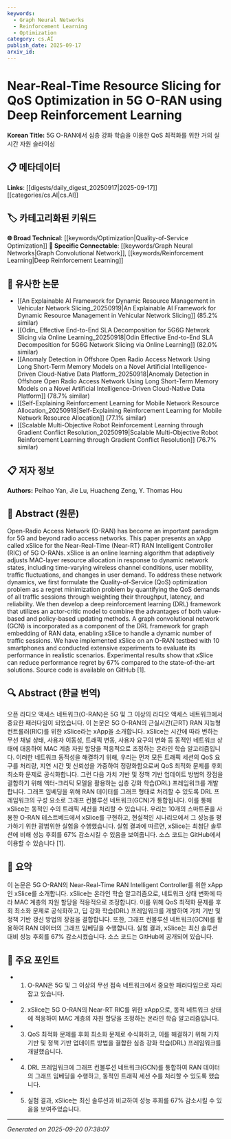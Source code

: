 ```yaml
---
keywords:
  - Graph Neural Networks
  - Reinforcement Learning
  - Optimization
category: cs.AI
publish_date: 2025-09-17
arxiv_id:
---
```


<!-- KEYWORD_LINKING_METADATA:
{
  "processed_timestamp": "2025-09-22 22:49:40.664945",
  "vocabulary_version": "1.0",
  "selected_keywords": [
    "Graph Neural Networks",
    "Reinforcement Learning",
    "Optimization"
  ],
  "rejected_keywords": [
    "Near-Real-Time RAN Intelligent Controller"
  ],
  "similarity_scores": {
    "Graph Neural Networks": 0.78,
    "Reinforcement Learning": 0.8,
    "Optimization": 0.77
  },
  "extraction_method": "AI_prompt_based",
  "budget_applied": true
}
-->

# Near-Real-Time Resource Slicing for QoS Optimization in 5G O-RAN using Deep Reinforcement Learning

**Korean Title:** 5G O-RAN에서 심층 강화 학습을 이용한 QoS 최적화를 위한 거의 실시간 자원 슬라이싱

## 📋 메타데이터

**Links**: [[digests/daily_digest_20250917|2025-09-17]]       [[categories/cs.AI|cs.AI]]

## 🏷️ 카테고리화된 키워드
**🌐 Broad Technical**: [[keywords/Optimization|Quality-of-Service Optimization]]
**🔗 Specific Connectable**: [[keywords/Graph Neural Networks|Graph Convolutional Network]], [[keywords/Reinforcement Learning|Deep Reinforcement Learning]]

## 🔗 유사한 논문
- [[An Explainable AI Framework for Dynamic Resource Management in Vehicular Network Slicing_20250919|An Explainable AI Framework for Dynamic Resource Management in Vehicular Network Slicing]] (85.2% similar)
- [[Odin_ Effective End-to-End SLA Decomposition for 5G6G Network Slicing via Online Learning_20250918|Odin Effective End-to-End SLA Decomposition for 5G6G Network Slicing via Online Learning]] (82.0% similar)
- [[Anomaly Detection in Offshore Open Radio Access Network Using Long Short-Term Memory Models on a Novel Artificial Intelligence-Driven Cloud-Native Data Platform_20250918|Anomaly Detection in Offshore Open Radio Access Network Using Long Short-Term Memory Models on a Novel Artificial Intelligence-Driven Cloud-Native Data Platform]] (78.7% similar)
- [[Self-Explaining Reinforcement Learning for Mobile Network Resource Allocation_20250918|Self-Explaining Reinforcement Learning for Mobile Network Resource Allocation]] (77.1% similar)
- [[Scalable Multi-Objective Robot Reinforcement Learning through Gradient Conflict Resolution_20250919|Scalable Multi-Objective Robot Reinforcement Learning through Gradient Conflict Resolution]] (76.7% similar)

## 📋 저자 정보

**Authors:** Peihao Yan, Jie Lu, Huacheng Zeng, Y. Thomas Hou

## 📄 Abstract (원문)

Open-Radio Access Network (O-RAN) has become an important paradigm for 5G and
beyond radio access networks. This paper presents an xApp called xSlice for the
Near-Real-Time (Near-RT) RAN Intelligent Controller (RIC) of 5G O-RANs. xSlice
is an online learning algorithm that adaptively adjusts MAC-layer resource
allocation in response to dynamic network states, including time-varying
wireless channel conditions, user mobility, traffic fluctuations, and changes
in user demand. To address these network dynamics, we first formulate the
Quality-of-Service (QoS) optimization problem as a regret minimization problem
by quantifying the QoS demands of all traffic sessions through weighting their
throughput, latency, and reliability. We then develop a deep reinforcement
learning (DRL) framework that utilizes an actor-critic model to combine the
advantages of both value-based and policy-based updating methods. A graph
convolutional network (GCN) is incorporated as a component of the DRL framework
for graph embedding of RAN data, enabling xSlice to handle a dynamic number of
traffic sessions. We have implemented xSlice on an O-RAN testbed with 10
smartphones and conducted extensive experiments to evaluate its performance in
realistic scenarios. Experimental results show that xSlice can reduce
performance regret by 67% compared to the state-of-the-art solutions. Source
code is available on GitHub [1].

## 🔍 Abstract (한글 번역)

오픈 라디오 액세스 네트워크(O-RAN)은 5G 및 그 이상의 라디오 액세스 네트워크에서 중요한 패러다임이 되었습니다. 이 논문은 5G O-RAN의 근실시간(근RT) RAN 지능형 컨트롤러(RIC)를 위한 xSlice라는 xApp을 소개합니다. xSlice는 시간에 따라 변하는 무선 채널 상태, 사용자 이동성, 트래픽 변동, 사용자 요구의 변화 등 동적인 네트워크 상태에 대응하여 MAC 계층 자원 할당을 적응적으로 조정하는 온라인 학습 알고리즘입니다. 이러한 네트워크 동적성을 해결하기 위해, 우리는 먼저 모든 트래픽 세션의 QoS 요구를 처리량, 지연 시간 및 신뢰성을 가중하여 정량화함으로써 QoS 최적화 문제를 후회 최소화 문제로 공식화합니다. 그런 다음 가치 기반 및 정책 기반 업데이트 방법의 장점을 결합하기 위해 액터-크리틱 모델을 활용하는 심층 강화 학습(DRL) 프레임워크를 개발합니다. 그래프 임베딩을 위해 RAN 데이터를 그래프 형태로 처리할 수 있도록 DRL 프레임워크의 구성 요소로 그래프 컨볼루션 네트워크(GCN)가 통합됩니다. 이를 통해 xSlice는 동적인 수의 트래픽 세션을 처리할 수 있습니다. 우리는 10개의 스마트폰을 사용한 O-RAN 테스트베드에서 xSlice를 구현하고, 현실적인 시나리오에서 그 성능을 평가하기 위한 광범위한 실험을 수행했습니다. 실험 결과에 따르면, xSlice는 최첨단 솔루션에 비해 성능 후회를 67% 감소시킬 수 있음을 보여줍니다. 소스 코드는 GitHub에서 이용할 수 있습니다 [1].

## 📝 요약

이 논문은 5G O-RAN의 Near-Real-Time RAN Intelligent Controller를 위한 xApp인 xSlice를 소개합니다. xSlice는 온라인 학습 알고리즘으로, 네트워크 상태 변화에 따라 MAC 계층의 자원 할당을 적응적으로 조정합니다. 이를 위해 QoS 최적화 문제를 후회 최소화 문제로 공식화하고, 딥 강화 학습(DRL) 프레임워크를 개발하여 가치 기반 및 정책 기반 갱신 방법의 장점을 결합합니다. 또한, 그래프 컨볼루션 네트워크(GCN)를 활용하여 RAN 데이터의 그래프 임베딩을 수행합니다. 실험 결과, xSlice는 최신 솔루션 대비 성능 후회를 67% 감소시켰습니다. 소스 코드는 GitHub에 공개되어 있습니다.

## 🎯 주요 포인트

- 1. O-RAN은 5G 및 그 이상의 무선 접속 네트워크에서 중요한 패러다임으로 자리 잡고 있습니다.

- 2. xSlice는 5G O-RAN의 Near-RT RIC를 위한 xApp으로, 동적 네트워크 상태에 적응하여 MAC 계층의 자원 할당을 조정하는 온라인 학습 알고리즘입니다.

- 3. QoS 최적화 문제를 후회 최소화 문제로 수식화하고, 이를 해결하기 위해 가치 기반 및 정책 기반 업데이트 방법을 결합한 심층 강화 학습(DRL) 프레임워크를 개발했습니다.

- 4. DRL 프레임워크에 그래프 컨볼루션 네트워크(GCN)를 통합하여 RAN 데이터의 그래프 임베딩을 수행하고, 동적인 트래픽 세션 수를 처리할 수 있도록 했습니다.

- 5. 실험 결과, xSlice는 최신 솔루션과 비교하여 성능 후회를 67% 감소시킬 수 있음을 보여주었습니다.

---

*Generated on 2025-09-20 07:38:07*